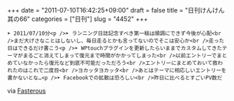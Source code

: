 +++
date = "2011-07-10T16:42:25+09:00"
draft = false
title = "日刊けんけん 其の66"
categories = ["日刊"]
slug = "4452"
+++


    ➤ 2011/07/10分<p />➤ ランニング日誌記念すべき第一稿は順調にできず今後が心配<br />まだ大げさなことはしないし、毎日走るとかも言ってないのでそこは安心か<br />走った日はできるだけ書こう<p />➤ WPtouchプラグインを更新したらいままでカスタムしてきたテーマがまるごと消えてしまって復元まで時間がかかってしまった<br />以前エントリーでまとめていなかったら復元など到底不可能だっただろう<br />エントリーにまとめておいて救われたのはこれで二度目<br />ヨカッタヨカッタ<br />あとはテーマに相応しいエントリーを書かないとな…<p />➤ Facebookでの拡散は恐ろしい<br />昨日に比べるとすごいPV数だ

<div class="posterous_quote_citation">via <a href="http://www.lastday.jp/2011/02/28/fasterous">Fasterous</a></div>
  
